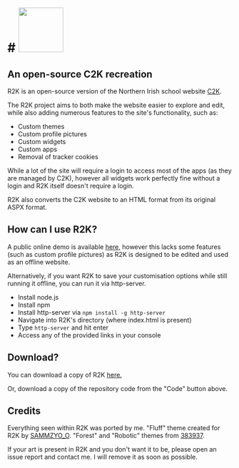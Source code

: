 
# # <img src="https://github.com/vlri4/R2K/assets/126778577/a2f235d2-9a78-4879-bba9-25202904ea81" width="100">
## An open-source C2K recreation

R2K is an open-source version of the Northern Irish school website [C2K](https://www.c2kschools.net). 

The R2K project aims to both make the website easier to explore and edit, while also adding numerous features to the site's functionality, such as:

- Custom themes
- Custom profile pictures
- Custom widgets
- Custom apps
- Removal of tracker cookies

While a lot of the site will require a login to access most of the apps (as they are managed by C2K), however all widgets work perfectly fine without a login and R2K itself doesn't require a login.

R2K also converts the C2K website to an HTML format from its original ASPX format.

## How can I use R2K?
A public online demo is available [here,](https://vlri4.github.io/WebsiteProject/r2k.html) however this lacks some features (such as custom profile pictures) as R2K is designed to be edited and used as an offline website.

Alternatively, if you want R2K to save your customisation options while still running it offline, you can run it via http-server.
- Install node.js
- Install npm
- Install http-server via `npm install -g http-server`
- Navigate into R2K's directory (where index.html is present)
- Type `http-server` and hit enter
- Access any of the provided links in your console

## Download?
You can download a copy of R2K [here.](https://github.com/vlri4/R2K/releases)

Or, download a copy of the repository code from the "Code" button above.

## Credits
Everything seen within R2K was ported by me. "Fluff" theme created for R2K by [SAMMZYO_O](https://sammzy404.newgrounds.com/). "Forest" and "Robotic" themes from [383937](https://383937.tumblr.com/).

If your art is present in R2K and you don't want it to be, please open an issue report and contact me. I will remove it as soon as possible.
